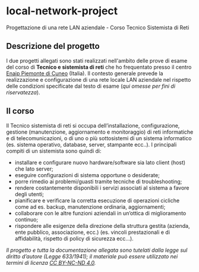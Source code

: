 # local-network-project
Progettazione di una rete LAN aziendale - Corso Tecnico Sistemista di Reti

## Descrizione del progetto
I due progetti allegati sono stati realizzati nell'ambito delle prove di esame del corso di **Tecnico e sistemista di reti** che ho frequentato presso il centro [Enaip Piemonte di Cuneo](https://www.enaip.piemonte.it/page/corsi/corso/TECNICO-SISTEMISTA-DI-RETI__23378____.html) (Italia).
Il contesto generale prevede la realizzazione e configurazione di una rete locale LAN aziendale nel rispetto delle condizioni specificate dal testo di esame (*qui omesse per fini di riservatezza*).

## Il corso
Il Tecnico sistemista di reti si occupa dell’installazione, configurazione, gestione (manutenzione, aggiornamento e monitoraggio) di reti informatiche e di telecomunicazioni, o di uno o più sottosistemi di un sistema informatico (es. sistema operativo, database, server, stampante ecc..).
I principali compiti di un sistemista sono quindi di:
- installare e configurare nuovo hardware/software sia lato client (host) che lato server;
- eseguire configurazioni di sistema opportune o desiderate;
- porre rimedio ai problemi/guasti tramite tecniche di troubleshooting;
- rendere costantemente disponibili i servizi associati al sistema a favore degli utenti;
- pianificare e verificare la corretta esecuzione di operazioni cicliche come ad es. backup, manutenzione ordinaria, aggiornamenti;
- collaborare con le altre funzioni aziendali in un’ottica di miglioramento continuo;
- rispondere alle esigenze della direzione della struttura gestita (azienda, ente pubblico, associazione, ecc.) (es. vincoli prestazionali e di affidabilità, rispetto di policy di sicurezza ecc...).

*Il progetto e tutta la documentazione allegata sono tutelati dalla legge sul diritto d’autore (Legge 633/1941); il materiale può essere utilizzato nei termini di licenza 
[CC BY-NC-ND 4.0](https://creativecommons.org/licenses/by-nc-nd/4.0/).* 
